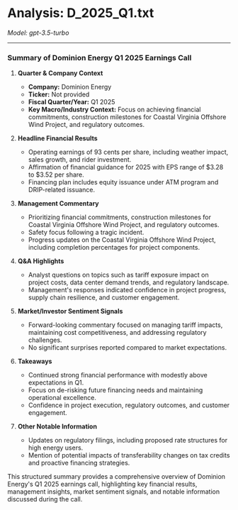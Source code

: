 # Analysis: D_2025_Q1.txt

*Model: gpt-3.5-turbo*

---

### Summary of Dominion Energy Q1 2025 Earnings Call

1. **Quarter & Company Context**
   - **Company:** Dominion Energy
   - **Ticker:** Not provided
   - **Fiscal Quarter/Year:** Q1 2025
   - **Key Macro/Industry Context:** Focus on achieving financial commitments, construction milestones for Coastal Virginia Offshore Wind Project, and regulatory outcomes.

2. **Headline Financial Results**
   - Operating earnings of 93 cents per share, including weather impact, sales growth, and rider investment.
   - Affirmation of financial guidance for 2025 with EPS range of $3.28 to $3.52 per share.
   - Financing plan includes equity issuance under ATM program and DRIP-related issuance.

3. **Management Commentary**
   - Prioritizing financial commitments, construction milestones for Coastal Virginia Offshore Wind Project, and regulatory outcomes.
   - Safety focus following a tragic incident.
   - Progress updates on the Coastal Virginia Offshore Wind Project, including completion percentages for project components.

4. **Q&A Highlights**
   - Analyst questions on topics such as tariff exposure impact on project costs, data center demand trends, and regulatory landscape.
   - Management's responses indicated confidence in project progress, supply chain resilience, and customer engagement.

5. **Market/Investor Sentiment Signals**
   - Forward-looking commentary focused on managing tariff impacts, maintaining cost competitiveness, and addressing regulatory challenges.
   - No significant surprises reported compared to market expectations.

6. **Takeaways**
   - Continued strong financial performance with modestly above expectations in Q1.
   - Focus on de-risking future financing needs and maintaining operational excellence.
   - Confidence in project execution, regulatory outcomes, and customer engagement.

7. **Other Notable Information**
   - Updates on regulatory filings, including proposed rate structures for high energy users.
   - Mention of potential impacts of transferability changes on tax credits and proactive financing strategies.

This structured summary provides a comprehensive overview of Dominion Energy's Q1 2025 earnings call, highlighting key financial results, management insights, market sentiment signals, and notable information discussed during the call.